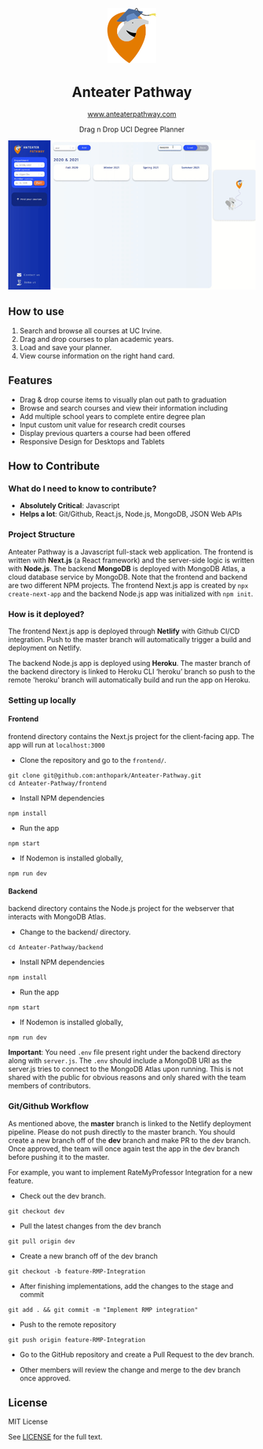 <p align="center">
    <a href="https://anteaterpathway.com">
        <img alt="anteater-pathway-logo" src="frontend/public/logo-only-icon.svg" width="100" />
    </a>
</p>

<h1 align="center">Anteater Pathway</h1>

<p align="center">
    <a href="https://anteaterpathway.com">
        www.anteaterpathway.com
    </a>
</p>

<p align="center">Drag n Drop UCI Degree Planner</p>

<p align="center">
    <a href="https://anteaterpathway.com">
        <img alt="demo-animation" src="demo.gif" width="795"/>
    </a>
</p>

## How to use

1. Search and browse all courses at UC Irvine.
2. Drag and drop courses to plan academic years.
3. Load and save your planner.
4. View course information on the right hand card.

## Features

* Drag & drop course items to visually plan out path to graduation
* Browse and search courses and view their information including  
* Add multiple school years to complete entire degree plan
* Input custom unit value for research credit courses
* Display previous quarters a course had been offered
* Responsive Design for Desktops and Tablets

## How to Contribute

### What do I need to know to contribute?

* **Absolutely Critical**: Javascript
* **Helps a lot**: Git/Github, React.js, Node.js, MongoDB, JSON Web APIs

### Project Structure

Anteater Pathway is a Javascript full-stack web application. The frontend is written with **Next.js** (a React framework) and the server-side logic is written with **Node.js**. The backend **MongoDB** is deployed with MongoDB Atlas, a cloud database service by MongoDB. Note that the frontend and backend are two different NPM projects. The frontend Next.js app is created by `npx create-next-app` and the backend Node.js app was initialized with `npm init`.

### How is it deployed?

The frontend Next.js app is deployed through **Netlify** with Github CI/CD integration. Push to the master branch will automatically trigger a build and deployment on Netlify.

The backend Node.js app is deployed using **Heroku**. The master branch of the backend directory is linked to Heroku CLI ‘heroku’ branch so push to the remote 'heroku' branch will automatically build and run the app on Heroku.

### Setting up locally

#### Frontend
frontend directory contains the Next.js project for the client-facing app. The app will run at `localhost:3000`

* Clone the repository and go to the `frontend/`.

```shell
git clone git@github.com:anthopark/Anteater-Pathway.git
cd Anteater-Pathway/frontend
```

* Install NPM dependencies

``` shell
npm install
```

* Run the app

``` shell
npm start
```

* If Nodemon is installed globally,

``` shell
npm run dev
```

#### Backend

backend directory contains the Node.js project for the webserver that interacts with MongoDB Atlas.

* Change to the backend/ directory.

```shell
cd Anteater-Pathway/backend
```

* Install NPM dependencies

```shell
npm install
```

* Run the app

```shell
npm start
```

* If Nodemon is installed globally,

``` shell
npm run dev
```

**Important**: You need `.env` file present right under the backend directory along with `server.js`. The `.env` should include a MongoDB URI as the server.js tries to connect to the MongoDB Atlas upon running. This is not shared with the public for obvious reasons and only shared with the team members of contributors.

### Git/Github Workflow

As mentioned above, the **master** branch is linked to the Netlify deployment pipeline. Please do not push directly to the master branch. You should create a new branch off of the **dev** branch and make PR to the dev branch. Once approved, the team will once again test the app in the dev branch before pushing it to the master.

For example, you want to implement RateMyProfessor Integration for a new feature.

* Check out the dev branch.

``` shell
git checkout dev
```

* Pull the latest changes from the dev branch

```shell
git pull origin dev
```

* Create a new branch off of the dev branch

```shell
git checkout -b feature-RMP-Integration
```

* After finishing implementations, add the changes to the stage and commit

``` shell
git add . && git commit -m "Implement RMP integration"
```

* Push to the remote repository

``` shell
git push origin feature-RMP-Integration
```

* Go to the GitHub repository and create a Pull Request to the dev branch.

* Other members will review the change and merge to the dev branch once approved.

## License

MIT License

See [LICENSE](/LICENSE) for the full text.